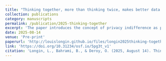 ```yaml
---
title: "Thinking together, more than thinking twice, makes better data privacy judgements"
collection: publications
category: manuscripts
permalink: /publication/2025-thinking-together
excerpt: 'The paper introduces the concept of privacy indifference as people's tendency to accept data-sharing practices without sensitivity to contextual factors, and demonstrates that group deliberation is more effective than individual reflection in improving contextual awareness of privacy decisions.'
date: 2025-08-14
venue: 'Pre-print'
paperurl: 'http://louislongin.github.io/files/longin2025thinking-together.pdf'
link: 'https://doi.org/10.31234/osf.io/5pg3t_v1'
citation: 'Longin, L., Bahrami, B., & Deroy, O. (2025, August 14). Thinking together, more than thinking twice, makes better data privacy judgements.'
---
```


<!-- Humans and other animals possess the remarkable ability to effectively navi- gate a shared perceptual environment by discerning which objects and spaces are perceived by others and which remain private to themselves. Traditionally, this capacity has been encapsulated under the umbrella of joint attention or joint action. In this comprehensive review, we advocate for a broader and more mechanistic understanding of this phenomenon, termed co-perception. Co-perception encompasses the sensitivity to the perceptual engagement of others and the capability to differentiate between objects perceived privately and those perceived commonly with others. It represents a distinct concept from mere simultaneous individual perception. Moreover, discerning between private and common objects doesn't necessitate intricate mind-reading abilities or mutual coordination. The act of perceiving objects as either private or common provides a comprehensive account for social scenarios where individuals simply share the same context or may even engage in competition. This conceptual framework encourages a re-examination of classical paradigms that demonstrate social influences on perception. Furthermore, it suggests that the impacts of shared experiences extend beyond affective responses, also influencing perceptual processes. -->
